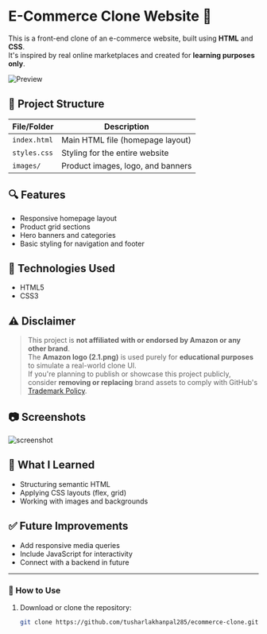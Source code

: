 # E-Commerce Clone Website 🛒

This is a front-end clone of an e-commerce website, built using **HTML** and **CSS**.  
It's inspired by real online marketplaces and created for **learning purposes only**.

![Preview](header.jpg)

## 📁 Project Structure

| File/Folder   | Description                         |
|---------------|-------------------------------------|
| `index.html`  | Main HTML file (homepage layout)    |
| `styles.css`  | Styling for the entire website      |
| `images/`     | Product images, logo, and banners   |

## 🔍 Features

- Responsive homepage layout
- Product grid sections
- Hero banners and categories
- Basic styling for navigation and footer

## 🚀 Technologies Used

- HTML5
- CSS3

## ⚠️ Disclaimer

> This project is **not affiliated with or endorsed by Amazon or any other brand**.  
> The **Amazon logo (2.1.png)** is used purely for **educational purposes** to simulate a real-world clone UI.  
> If you're planning to publish or showcase this project publicly, consider **removing or replacing** brand assets to comply with GitHub's [Trademark Policy](https://docs.github.com/en/github/site-policy/github-trademark-policy).

## 📷 Screenshots

![screenshot](box3.jpg)

## 🧠 What I Learned

- Structuring semantic HTML
- Applying CSS layouts (flex, grid)
- Working with images and backgrounds

## ✅ Future Improvements

- Add responsive media queries
- Include JavaScript for interactivity
- Connect with a backend in future

---

### 📌 How to Use

1. Download or clone the repository:
   ```bash
   git clone https://github.com/tusharlakhanpal285/ecommerce-clone.git
